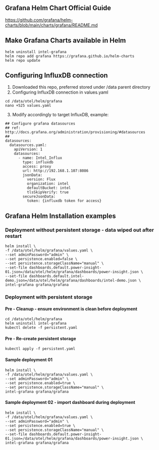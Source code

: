 ## Grafana Helm Chart Official Guide
https://github.com/grafana/helm-charts/blob/main/charts/grafana/README.md

## Make Grafana Charts available in Helm 
```
helm uninstall intel-grafana
helm repo add grafana https://grafana.github.io/helm-charts
helm repo update
```

## Configuring InfluxDB connection
1. Downloaded this repo, preferred stored under /data parent directory 
2. Configuring InfluxDB connection in values.yaml
```
cd /data/otel/helm/grafana
nano +525 values.yaml
```
3. Modify accordingly to target InfluxDB, example:
```
## Configure grafana datasources
## ref: http://docs.grafana.org/administration/provisioning/#datasources
##
datasources:
  datasources.yaml:
    apiVersion: 1
    datasources:
      - name: Intel_Influx
        type: influxdb
        access: proxy
        url: http://192.168.1.107:8086
        jsonData:
          version: Flux
          organization: intel
          defaultBucket: intel
          tlsSkipVerify: true
        secureJsonData:
          token: {influxdb token for access}
```



## Grafana Helm Installation examples

### Deployment without persistent storage - data wiped out after restart
```
helm install \
-f /data/otel/helm/grafana/values.yaml \
--set adminPassword="admin" \
--set persistence.enabled=false \
--set persistence.storageClassName="manual" \
--set-file dashboards.default.power-insight-01.json=/data/otel/helm/grafana/dashboards/power-insight.json \
--set-file dashboards.default.intel-demo.json=/data/otel/helm/grafana/dashboards/intel-demo.json \
intel-grafana grafana/grafana
```


### Deployment with persistent storage

#### Pre - Cleanup - ensure environment is clean before deployment
```
cd /data/otel/helm/grafana
helm uninstall intel-grafana
kubectl delete -f persistent.yaml
```
#### Pre - Re-create persistent storage 
```
kubectl apply -f persistent.yaml
```

#### Sample deployment 01
```
helm install \
-f /data/otel/helm/grafana/values.yaml \
--set adminPassword="admin" \
--set persistence.enabled=true \
--set persistence.storageClassName="manual" \
intel-grafana grafana/grafana
```
#### Sample deployment 02 - import dashboard during deployment
```
helm install \
-f /data/otel/helm/grafana/values.yaml \
--set adminPassword="admin" \
--set persistence.enabled=true \
--set persistence.storageClassName="manual" \
--set-file dashboards.default.power-insight-01.json=/data/otel/helm/grafana/dashboards/power-insight.json \
intel-grafana grafana/grafana
```
